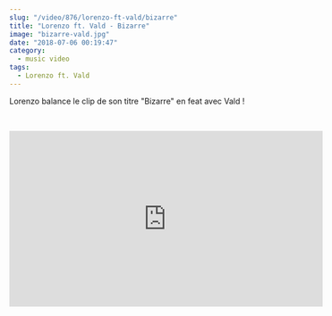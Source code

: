 ```yaml
--- 
slug: "/video/876/lorenzo-ft-vald/bizarre"
title: "Lorenzo ft. Vald - Bizarre"
image: "bizarre-vald.jpg"
date: "2018-07-06 00:19:47"
category:
  - music video
tags:
  - Lorenzo ft. Vald
---
```

<p>Lorenzo balance le clip de son titre "Bizarre" en feat avec Vald !</p><br/><p><iframe width="560" height="315" src="https://www.youtube.com/embed/VfzhSbFPSRg" frameborder="0" allow="autoplay; encrypted-media" allowfullscreen></iframe></p>